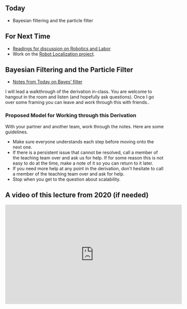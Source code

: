 ## Today

* Bayesian filtering and the particle filter

## For Next Time

* [Readings for discussion on Robotics and Labor](https://olin.instructure.com/courses/592/assignments/10724)
* Work on the [Robot Localization project](../assignments/robot_localization).


## Bayesian Filtering and the Particle Filter

* [Notes from Today on Bayes' filter](updated_bayes_filter.pdf)

I will lead a walkthrough of the derivation in-class.  You are welcome to hangout in the room and listen (and hopefully ask questions).  Once I go over some framing you can leave and work through this with friends..

### Proposed Model for Working through this Derivation

With your partner and another team, work through the notes.  Here are some guidelines.

* Make sure everyone understands each step before moving onto the next one.
* If there is a persistent issue that cannot be resolved, call a member of the teaching team over and ask us for help.  If for some reason this is not easy to do at the time, make a note of it so you can return to it later.
* If you need more help at any point in the derivation, don't hesitate to call a member of the teaching team over and ask for help.
* Stop when you get to the question about scalability.

## A video of this lecture from 2020 (if needed)

<iframe width="560" height="315" src="https://www.youtube.com/embed/l7CrjOTlioU" frameborder="0" allow="accelerometer; autoplay; clipboard-write; encrypted-media; gyroscope; picture-in-picture" allowfullscreen></iframe>
